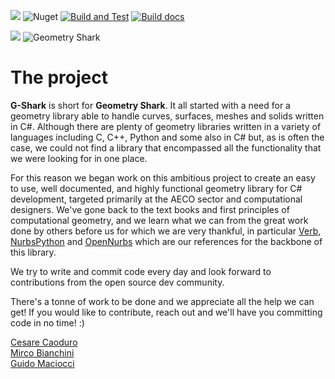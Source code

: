 ![](https://img.shields.io/badge/Framwork-.NetStandard2.0-blue?logo=.NET)
![Nuget](https://img.shields.io/nuget/v/GShark?logo=NuGet&color=004880)
[![Build and Test](https://github.com/GSharker/G-Shark/actions/workflows/build-and-test-on-pr.yml/badge.svg?branch=develop&event=pull_request)](https://github.com/GSharker/G-Shark/actions/workflows/build-and-test-on-pr.yml)
[![Build docs](https://github.com/GSharker/G-Shark/actions/workflows/build-docs.yml/badge.svg?branch=master)](https://github.com/GSharker/G-Shark/actions/workflows/build-docs.yml)

[![](https://dcbadge.vercel.app/api/server/RPz2XZEtbc?style=flat)](https://discord.gg/RPz2XZEtbc)
![](./media/gshark-banner.jpg "Geometry Shark")

# The project
**G-Shark** is short for **Geometry Shark**. It all started with a need for a geometry library able to handle curves, surfaces, meshes and solids written in C#. Although there
are plenty of geometry libraries written in a variety of languages including C, C++, Python and some also in C# but, as is often the case, we could not find a library that encompassed all the functionality that we were looking for in one place.

For this reason we began work on this ambitious project to create an easy to use, well documented, and highly functional geometry library for C# development, targeted primarily at the AECO sector and computational designers. We've gone back to the text books and first principles of computational geometry, and we learn what we can from the great work done by others before us for which we are very thankful, in particular [Verb](http://verbnurbs.com/), [NurbsPython](https://github.com/orbingol/NURBS-Python) and [OpenNurbs](https://github.com/mcneel/opennurbs) which are our references for the backbone of this library. 

We try to write and commit code every day and look forward to contributions from the open source dev community. 

There's a tonne of work to be done and we appreciate all the help we can get! If you would like to contribute, reach out and we'll have you committing code in no time! :) 

[Cesare Caoduro](https://www.linkedin.com/in/cesarecaoduro/)<br/>
[Mirco Bianchini](https://www.linkedin.com/in/mirco-bianchini-352b2128/)<br/>
[Guido Maciocci](https://www.linkedin.com/in/guido-maciocci-709a9412)
